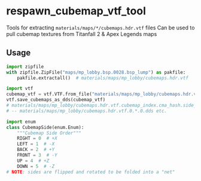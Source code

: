 # respawn_cubemap_vtf_tool

Tools for extracting `materials/maps/*/cubemaps.hdr.vtf` files
Can be used to pull cubemap textures from Titanfall 2 & Apex Legends maps


## Usage

```python
import zipfile
with zipfile.ZipFile("maps/mp_lobby.bsp.0028.bsp_lump") as pakfile:
    pakfile.extractall()  # materials/maps/mp_lobby/cubemaps.hdr.vtf

import vtf
cubemap_vtf = vtf.VTF.from_file("materials/maps/mp_lobby/cubemaps.hdr.vtf")
vtf.save_cubemaps_as_dds(cubemap_vtf)
# materials/maps/mp_lobby/cubemaps.hdr.vtf.cubemap_index.cma_hash.side_index.dds
# -- materials/maps/mp_lobby/cubemaps.hdr.vtf.0.*.0.dds etc.

import enum
class CubemapSide(enum.Enum):
    """Cubemap Side Order"""
    RIGHT = 0  # +X
    LEFT = 1  # -X
    BACK = 2  # +Y
    FRONT = 3  # -Y
    UP = 4  # +Z
    DOWN = 5  # -Z
# NOTE: sides are flipped and rotated to be folded into a "net"
```
